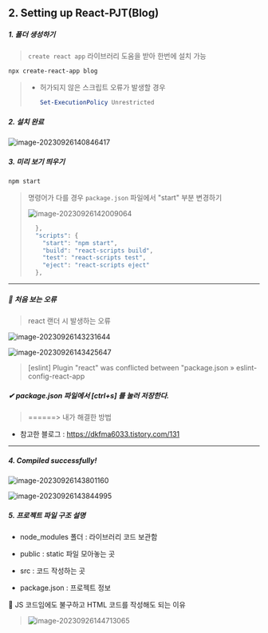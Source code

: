 ## 2. Setting up React-PJT(Blog)

##### 1. 폴더 생성하기 

> `create react app` 라이브러리 도움을 받아 한번에 설치 가능

```bash
npx create-react-app blog
```

> * 허가되지 않은 스크립트 오류가 발생할 경우 
>
>   ```powershell
>   Set-ExecutionPolicy Unrestricted
>   ```

##### 2. 설치 완료 

![image-20230926140846417](C:\Users\bestsu\AppData\Roaming\Typora\typora-user-images\image-20230926140846417.png)

##### 3. 미리 보기 띄우기 

```bash
npm start
```

> 명령어가 다를 경우 `package.json` 파일에서 "start" 부분 변경하기 
>
> ![image-20230926142009064](C:\Users\bestsu\AppData\Roaming\Typora\typora-user-images\image-20230926142009064.png)
>
> ```javascript
>   },
>   "scripts": {
>     "start": "npm start",
>     "build": "react-scripts build",
>     "test": "react-scripts test",
>     "eject": "react-scripts eject"
>   },
> ```

---

##### 🔴 처음 보는 오류 

> react 랜더 시 발생하는 오류 

![image-20230926143231644](C:\Users\bestsu\AppData\Roaming\Typora\typora-user-images\image-20230926143231644.png)

![image-20230926143425647](C:\Users\bestsu\AppData\Roaming\Typora\typora-user-images\image-20230926143425647.png)

> [eslint] Plugin "react" was conflicted between "package.json » eslint-config-react-app 

##### ✔ package.json 파일에서 [ctrl+s] 를 눌러 저장한다. 

> ======> 내가 해결한 방법

* 참고한 블로그  : https://dkfma6033.tistory.com/131

---



##### 4. Compiled successfully!

![image-20230926143801160](C:\Users\bestsu\AppData\Roaming\Typora\typora-user-images\image-20230926143801160.png)

![image-20230926143844995](C:\Users\bestsu\AppData\Roaming\Typora\typora-user-images\image-20230926143844995.png)



##### 5. 프로젝트 파일 구조 설명 

* node_modules 폴더 : 라이브러리 코드 보관함 

* public : static 파일 모아놓는 곳 
* src : 코드 작성하는 곳 
* package.json : 프로젝트 정보 



🤔 JS 코드임에도 불구하고 HTML 코드를 작성해도 되는 이유

> ![image-20230926144713065](C:\Users\bestsu\AppData\Roaming\Typora\typora-user-images\image-20230926144713065.png)